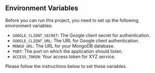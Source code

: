 ## Environment Variables

Before you can run this project, you need to set up the following environment variables:

- `GOOGLE_CLIENT_SECRET`: The Google client secret for authentication.
- `GOOGLE_CLIENT_URL`: The URL for Google client authentication.
- `MONGO_URL`: The URL for your MongoDB database.
- `PORT`: The port on which the application should listen.
- `ACCESS_TOKEN`: Your access token for XYZ service.

Please follow the instructions below to set these variables.
